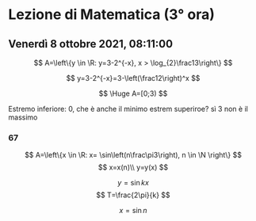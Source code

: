 # Lezione di Matematica (3° ora) 
## Venerdì 8 ottobre 2021, 08:11:00

$$
A=\left\{y 	\in  	\R: y=3-2^{-x}, x > \log_{2}\frac13\right\}
$$



$$
y=3-2^{-x}=3-\left(\frac12\right)^x
$$

$$
\Huge A=[0;3)
$$

Estremo inferiore: 0, che è anche il minimo
estrem superiroe? sì 3
non è il massimo

### 67

$$
A=\left\{x \in \R: x= \sin\left(n\frac\pi3\right), n \in \N \right\}
$$
$$
x=x(n)\\
y=y(x)
$$

$$
y=\sin kx
$$
$$
T=\frac{2\pi}{k}
$$

$$
x=\sin n
$$


<!--stackedit_data:
eyJoaXN0b3J5IjpbLTcwOTUwMDg5NSwtOTc4NDQxODE0XX0=
-->